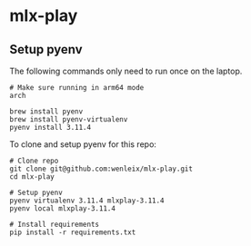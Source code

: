 # mlx-play

## Setup pyenv
The following commands only need to run once on the laptop.
```
# Make sure running in arm64 mode
arch

brew install pyenv
brew install pyenv-virtualenv
pyenv install 3.11.4
```

To clone and setup pyenv for this repo:
```
# Clone repo
git clone git@github.com:wenleix/mlx-play.git
cd mlx-play

# Setup pyenv
pyenv virtualenv 3.11.4 mlxplay-3.11.4
pyenv local mlxplay-3.11.4

# Install requirements
pip install -r requirements.txt
```
